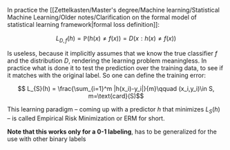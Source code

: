 In practice the [[Zettelkasten/Master's degree/Machine learning/Statistical Machine Learning/Older notes/Clarification on the formal model of statistical learning framework|formal loss definition]]:

$$ L_{D,f}(h) = \mathbb{P}(h(x)\neq f(x)) = D(x:h(x)\neq f(x)) $$

Is useless, because it implicitly assumes that we know the true classifier $f$ and the distribution $D$, rendering the learning problem meaningless.
In practice what is done it to test the prediction over the training data, to see if it matches with the original label.
So one can define the training error:

$$ L_{S}(h) = \frac{\sum_{i=1}^m |h(x_i)-y_i|}{m}\qquad (x_i,y_i)\in S, m=\text{card}(S)$$

This learning paradigm – coming up with a predictor $h$ that minimizes $L_{S}(h)$ – is called Empirical Risk Minimization or ERM for short.

**Note that this works only for a 0-1 labeling**, has to be generalized for the use with other binary labels 